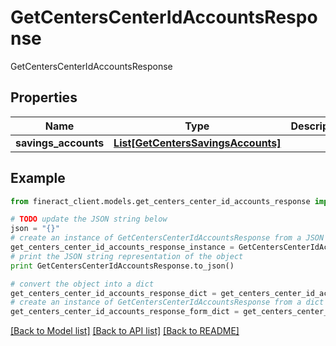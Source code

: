 # GetCentersCenterIdAccountsResponse

GetCentersCenterIdAccountsResponse

## Properties

Name | Type | Description | Notes
------------ | ------------- | ------------- | -------------
**savings_accounts** | [**List[GetCentersSavingsAccounts]**](GetCentersSavingsAccounts.md) |  | [optional] 

## Example

```python
from fineract_client.models.get_centers_center_id_accounts_response import GetCentersCenterIdAccountsResponse

# TODO update the JSON string below
json = "{}"
# create an instance of GetCentersCenterIdAccountsResponse from a JSON string
get_centers_center_id_accounts_response_instance = GetCentersCenterIdAccountsResponse.from_json(json)
# print the JSON string representation of the object
print GetCentersCenterIdAccountsResponse.to_json()

# convert the object into a dict
get_centers_center_id_accounts_response_dict = get_centers_center_id_accounts_response_instance.to_dict()
# create an instance of GetCentersCenterIdAccountsResponse from a dict
get_centers_center_id_accounts_response_form_dict = get_centers_center_id_accounts_response.from_dict(get_centers_center_id_accounts_response_dict)
```
[[Back to Model list]](../README.md#documentation-for-models) [[Back to API list]](../README.md#documentation-for-api-endpoints) [[Back to README]](../README.md)


